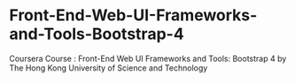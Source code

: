 # Front-End-Web-UI-Frameworks-and-Tools-Bootstrap-4
Coursera Course : Front-End Web UI Frameworks and Tools: Bootstrap 4 by The Hong Kong University of Science and Technology
